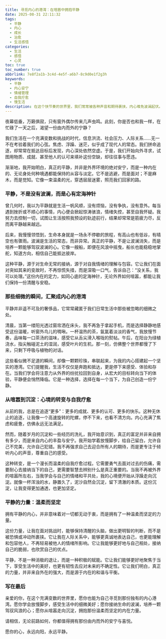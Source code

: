 ```yaml
---
title: 寻觅内心的港湾：在喧嚣中拥抱平静
date: 2025-08-31 22:11:32
tags:
  - 平静
  - 内心
  - 成长
  - 治愈
  - 生活感悟
categories:
  - 生活
  - 感悟
  - 心灵
toc: true
toc_number: true
abbrlink: 7e8f2a1b-3c4d-4e5f-a6b7-8c9d0e1f2g3h
keywords:
  - 平静
  - 内心安宁
  - 情绪管理
  - 自我疗愈
  - 慢生活
description: 在这个快节奏的世界里，我们常常被各种声音和期待裹挟，内心难免波澜起伏。然而，真正的平静并非远离尘嚣，而是在喧嚣中为自己寻觅一处港湾。这篇文章将带你一同探索，如何从细微处感受平静，如何让心境从浮躁走向沉淀，最终拥抱那份温柔而坚定的内在力量。
---
```


夜幕低垂，万籁俱寂，只有窗外偶尔传来几声虫鸣。此刻，你是否也和我一样，在忙碌了一天之后，渴望一份由内而外的宁静？

我们生活在一个充满变数和挑战的时代，信息洪流、社会压力、人际关系……无一不在考验着我们的心弦。焦虑、浮躁、迷茫，似乎成了现代人的常态。我们拼命追逐，却常常在抵达目标后发现，内心深处依然空虚。于是，我们开始向外寻求，试图用物质、成就、甚至他人的认可来填补这份空缺，却往往事与愿违。

渐渐地，我开始明白，真正的平静，并非是外界环境的绝对安宁，而是一种内在的、无论身处何种境遇都能保持的从容与淡定。它不是逃避，而是面对；不是麻木，而是觉知。它像一束温柔的光，穿透层层迷雾，照亮我们回家的路。

### 平静，不是没有波澜，而是心有定海神针

曾几何时，我以为平静就是生活一帆风顺，没有烦恼，没有争执，没有意外。每当遇到挫折或不顺心的事情，内心便会掀起惊涛骇浪，情绪失控，甚至自我怀疑。我努力去控制一切，试图让生活按照我预设的轨迹前行，结果却常常是筋疲力尽，反而离平静越来越远。

后来，我慢慢领悟到，生命本身就是一场永不停歇的旅程，有高山也有低谷，有晴空也有骤雨。波澜是生活的常态，而非异常。真正的平静，不是让波澜消失，而是培养一颗能够驾驭波澜的心。它像一艘船，即便在风浪中摇曳，船长也能稳稳地掌舵，知道方向，相信自己能抵达彼岸。

这种平静，源于对生命无常的接纳，源于对自我情绪的理解与包容。它让我们在面对突如其来的变故时，不再惊慌失措，而是深吸一口气，告诉自己：“没关系，我可以处理。”这份内在的定力，如同心底的定海神针，无论外界如何喧嚣，都能让我们保持一份清醒与安稳。

### 那些细微的瞬间，汇聚成内心的港湾

平静并非遥不可及的奢侈品，它常常藏匿于我们日常生活中那些被忽略的细微之处。

清晨，当第一缕阳光透过窗帘洒在床头，我不再急于拿起手机，而是选择静静地感受这份温暖，听窗外鸟儿的啁啾。一杯温热的茶，氤氲着淡淡的香气，我放慢节奏，品味每一口茶汤的滋味，感受它从舌尖滑入喉咙的熨帖。午后，在阳台为绿植浇水，指尖触碰泥土的湿润，感受叶片的生机，那一刻，仿佛整个世界都慢了下来，只剩下呼吸与植物的对话。

这些看似微不足道的瞬间，却像一颗颗珍珠，串联起来，为我的内心搭建起一个坚实的港湾。它们提醒我，生活不仅仅是奔跑和抵达，更是停下来感受、体验和存在。当我们学会将注意力从外界的纷扰拉回到自身，从宏大的目标转向当下的体验，平静便会悄然降临。它是一种选择，选择在每一个当下，为自己创造一份宁静。

### 从喧嚣到沉淀：心境的转变与自我疗愈

从前的我，总是在追逐“更多”：更多的成就、更多的认可、更多的快乐。这种无休止的追逐，让我像一个高速旋转的陀螺，停不下来，也看不清方向。内心充满了焦虑和疲惫，仿佛永远无法满足。

然而，随着岁月的沉淀和一些经历的洗礼，我开始意识到，真正的富足并非来自拥有多少，而是来自内心的丰盈与安宁。我开始学着放慢脚步，给自己留白，允许自己不完美，允许自己犯错。我不再强求自己去迎合所有人的期待，而是更专注于倾听内心的声音，尊重自己的感受。

这种转变，是一个漫长而温柔的自我疗愈过程。它需要勇气去面对过去的伤痛，需要耐心去接纳当下的自己，更需要智慧去辨别什么是真正重要的。当我不再被外界的喧嚣所左右，当我学会与自己的情绪和平共处，我的心境便开始从浮躁走向沉淀。就像一杯浑浊的水，静置久了，泥沙自然会沉淀，留下清澈的本质。这份沉淀，让我变得更加通透，也更加坚定。

### 平静的力量：温柔而坚定

拥有平静的内心，并非意味着对一切都无动于衷，而是拥有了一种温柔而坚定的力量。

这份力量，让我在面对挑战时，能够保持清醒的头脑，做出更明智的判断，而不是被恐惧或冲动所裹挟。它让我在人际关系中，能够更真诚地表达自己，也更能理解和包容他人，不再轻易被他人的情绪所影响。它让我能够更好地与自己相处，接纳自己的脆弱，也欣赏自己的优点。

平静，不是一种消极的退让，而是一种积极的赋能。它让我们能够更好地聚焦于当下，享受生活中的美好，也更有韧性去应对未来的不确定性。它让我们明白，真正的力量，并非来自外在的强大，而是源于内在的和谐与平衡。

### 写在最后

亲爱的你，在这个充满变数的世界里，愿你也能为自己寻觅到那份独有的内心港湾。愿你学会放慢脚步，感受生活中的细微美好；愿你接纳生命的波澜，培养一颗驾驭风浪的心；愿你从喧嚣走向沉淀，拥抱那份温柔而坚定的内在力量。

请相信，无论前路如何，你都值得拥有那份由内而外的安宁与喜悦。

愿你的心，永远向阳，永远平静。